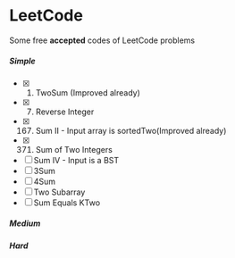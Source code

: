 LeetCode
===
Some free **accepted** codes of LeetCode problems
##### Simple #####
- [x] 1. TwoSum (Improved already)
- [x] 7. Reverse Integer
- [x] 167. Sum II - Input array is sortedTwo(Improved already) 
- [x] 371. Sum of Two Integers
- [ ] Sum IV - Input is a BST
- [ ] 3Sum
- [ ] 4Sum
- [ ] Two Subarray
- [ ] Sum Equals KTwo

##### Medium #####

##### Hard #####
